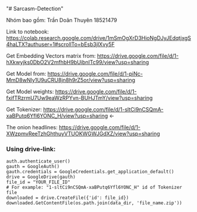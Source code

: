 "# Sarcasm-Detection"


Nhóm bao gồm:
Trần Doãn Thuyên 18521479

Link to notebook:
https://colab.research.google.com/drive/1mSmOgXrD3HioNgDJyJEdqtjxgS4haLTX?authuser=1#scrollTo=bEsb3jIXvy5F

Get Embedding Vectors matrix from:
https://drive.google.com/file/d/1-hXkwyjks0DbO2V2mfhbH9bUibnITc99/view?usp=sharing

Get Model from:
https://drive.google.com/file/d/1-piNc-MmD8wNly1U9uCRU8jn8h9rZ5or/view?usp=sharing

Get Model weights:
https://drive.google.com/file/d/1-fxifTRzrmU7Uw9eaWzRPYvn-BUHJTmY/view?usp=sharing

Get Tokenizer:
https://drive.google.com/file/d/1-sltCi9nCSQmA-xaBPutq6Yfl6YONC_H/view?usp=sharing <-

The onion headlines:
https://drive.google.com/file/d/1-XWzpmvReeTzhGhthuyVTUOKWGWJGdXZ/view?usp=sharing


### Using drive-link:
	auth.authenticate_user()
	gauth = GoogleAuth()
	gauth.credentials = GoogleCredentials.get_application_default()
	drive = GoogleDrive(gauth)
	file_id = "YOUR_FILE_ID"
	# For example: "1-sltCi9nCSQmA-xaBPutq6Yfl6YONC_H" id of Tokenizer file
	downloaded = drive.CreateFile({'id': file_id})
	downloaded.GetContentFile(os.path.join(data_dir, 'file_name.zip'))